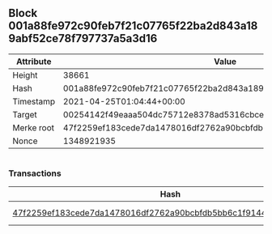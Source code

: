 ## Block 001a88fe972c90feb7f21c07765f22ba2d843a189abf52ce78f797737a5a3d16

Attribute | Value
--- | ---
Height | 38661
Hash | 001a88fe972c90feb7f21c07765f22ba2d843a189abf52ce78f797737a5a3d16
Timestamp | 2021-04-25T01:04:44+00:00
Target | 00254142f49eaaa504dc75712e8378ad5316cbcead634704b3734b6271167cc4
Merke root | 47f2259ef183cede7da1478016df2762a90bcbfdb5bb6c1f91445c023b7e4366
Nonce | 1348921935

```

```

### Transactions

Hash | Amount
--- | ---
[47f2259ef183cede7da1478016df2762a90bcbfdb5bb6c1f91445c023b7e4366](47f2259ef183cede7da1478016df2762a90bcbfdb5bb6c1f91445c023b7e4366.md) | 10.00000000 SKEPTI 
